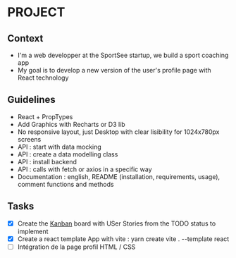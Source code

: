 # PROJECT

## Context

- I'm a web developper at the SportSee startup, we build a sport coaching app
- My goal is to develop a new version of the user's profile page with React technology

## Guidelines

- React + PropTypes
- Add Graphics with Recharts or D3 lib
- No responsive layout, just Desktop with clear lisibility for 1024x780px screens
- API : start with data mocking
- API : create a data modelling class
- API : install backend
- API : calls with fetch or axios in a specific way
- Documentation : english, README (installation, requirements, usage), comment functions and methods

## Tasks

- [x] Create the [Kanban](https://github.com/users/jeromeabel/projects/3) board with USer Stories from the TODO status to implement
- [x] Create a react template App with vite : yarn create vite . --template react
- [ ] Intégration de la page profil HTML / CSS
